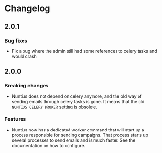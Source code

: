 # Changelog

## 2.0.1

### Bug fixes

* Fix a bug where the admin still had some references to celery tasks and would crash

## 2.0.0

### Breaking changes

* Nuntius does not depend on celery anymore, and the old way of sending emails through celery tasks is gone. It means
  that the old `NUNTIUS_CELERY_BROKER` setting is obsolete.
  
### Features

* Nuntius now has a dedicated worker command that will start up a process responsible for sending campaigns. That
  process starts up several processes to send emails and is much faster. See the documentation on how to configure.
  